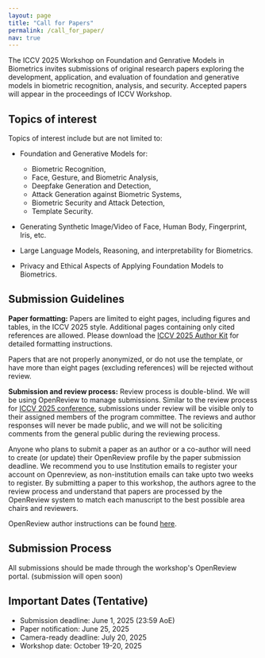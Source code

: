 ```yaml
---
layout: page
title: "Call for Papers"
permalink: /call_for_paper/
nav: true
---
```


The ICCV 2025 Workshop on Foundation and Genrative Models in Biometrics invites submissions of original research papers exploring the development, application, and evaluation of foundation and generative models in biometric recognition, analysis, and security. Accepted papers will appear in the proceedings of ICCV Workshop. 


## Topics of interest
Topics of interest include but are not limited to:
- Foundation and Generative Models for:    
    - Biometric Recognition,
    - Face, Gesture, and Biometric Analysis, 
    - Deepfake Generation and Detection,
    - Attack Generation against Biometric Systems,
    - Biometric Security and Attack Detection,
    - Template Security.
    
- Generating Synthetic Image/Video of Face, Human Body, Fingerprint, Iris, etc.
- Large Language Models, Reasoning, and interpretability for Biometrics. 
- Privacy and Ethical Aspects of Applying Foundation Models to Biometrics.

## Submission Guidelines
**Paper formatting:** Papers are limited to eight pages, including figures and tables, in the ICCV 2025 style. Additional pages containing only cited references are allowed. Please download the [ICCV 2025 Author Kit](https://media.eventhosts.cc/Conferences/ICCV2025/ICCV2025-Author-Kit-Feb.zip) for detailed formatting instructions.

Papers that are not properly anonymized, or do not use the template, or have more than eight pages (excluding references) will be rejected without review.

**Submission and review process:** Review process is double-blind. We will be using OpenReview to manage submissions. Similar to the review process for [ICCV 2025 conference](http://iccv.thecvf.com/Conferences/2025), submissions under review will be visible only to their assigned members of the program committee. The reviews and author responses will never be made public, and we will not be soliciting comments from the general public during the reviewing process. 

Anyone who plans to submit a paper as an author or a co-author will need to create (or update) their OpenReview profile by the paper submission deadline. We recommend you to use Institution emails to register your account on Openreview, as non-institution emails can take upto two weeks to register. By submitting a paper to this workshop, the authors agree to the review process and understand that papers are processed by the OpenReview system to match each manuscript to the best possible area chairs and reviewers.

OpenReview author instructions can be found [here](https://iccv.thecvf.com/Conferences/2025/CompleteYourORProfile).


## Submission Process
All submissions should be made through the workshop's OpenReview portal. (submission will open soon)

## Important Dates (Tentative)
- Submission deadline: June 1, 2025 (23:59 AoE)
- Paper notification: June 25, 2025
- Camera-ready deadline: July 20, 2025
- Workshop date: October 19-20, 2025
